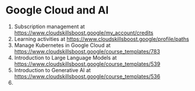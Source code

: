 # Google Cloud and AI
1. Subscription management at https://www.cloudskillsboost.google/my_account/credits
2. Learning activities at https://www.cloudskillsboost.google/profile/paths
3. Manage Kubernetes in Google Cloud at https://www.cloudskillsboost.google/course_templates/783
4. Introduction to Large Language Models at https://www.cloudskillsboost.google/course_templates/539
5. Introduction to Generative AI at https://www.cloudskillsboost.google/course_templates/536
6. 

